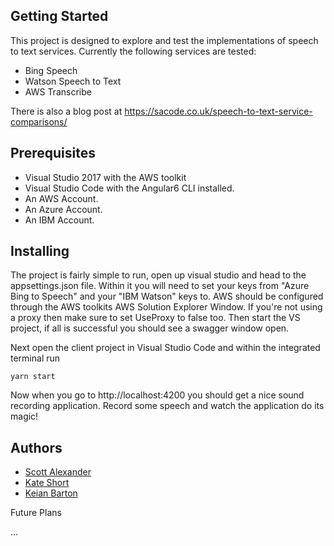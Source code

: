 ## Getting Started

This project is designed to explore and test the implementations of speech to text services. Currently the following services are tested:

* Bing Speech
* Watson Speech to Text
* AWS Transcribe 

There is also a blog post at https://sacode.co.uk/speech-to-text-service-comparisons/

## Prerequisites

* Visual Studio 2017 with the AWS toolkit
* Visual Studio Code with the Angular6 CLI installed.
* An AWS Account.
* An Azure Account.
* An IBM Account.

## Installing

The project is fairly simple to run, open up visual studio and head to the appsettings.json file. Within it you will need to set your keys from "Azure Bing to Speech" and your "IBM Watson" keys to. AWS should be configured through the AWS toolkits AWS Solution Explorer Window. If you're not using a proxy then make sure to set UseProxy to false too.
Then start the VS project, if all is successful you should see a swagger window open.

Next open the client project in Visual Studio Code and within the integrated terminal run

```
yarn start
```

Now when you go to http://localhost:4200 you should get a nice sound recording application. Record some speech and watch the application do its magic!


## Authors

* [Scott Alexander](https://www.linkedin.com/in/scott-robert-alexander/)
* [Kate Short](https://www.linkedin.com/in/kate-short/)
* [Keian Barton](https://www.linkedin.com/in/keianbarton/)

Future Plans

...